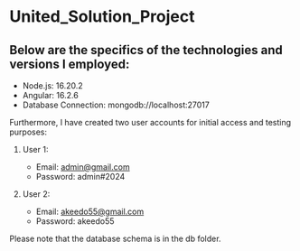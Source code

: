 # United_Solution_Project
## Below are the specifics of the technologies and versions I employed:
- Node.js: 16.20.2
- Angular: 16.2.6
- Database Connection: mongodb://localhost:27017

Furthermore, I have created two user accounts for initial access and testing purposes:

1. User 1:
   - Email: admin@gmail.com
   - Password: admin#2024

2. User 2:
   - Email: akeedo55@gmail.com
   - Password: akeedo55
     
Please note that the database schema is in the db folder.
